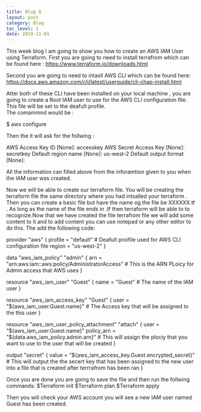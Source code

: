 ```yaml
---
title: Blog 8
layout: post
category: Blog
toc_level: 1
date: 2019-11-01
---
```

This week blog I am going to show you how to create an AWS IAM User using Terraform.
First you are going to need to  install terrafrom  which can be found here : https://www.terraform.io/downloads.html

Second you are going to need to intasll AWS  CLI which can be found here: https://docs.aws.amazon.com/cli/latest/userguide/cli-chap-install.html 

Atter both of these CLI have been installed on your local machine , you are going to create a Root IAM user to use for the AWS CLI configuration file. This file will be set to the deafult profile.  
 The comammnd would be :
 
 $ aws configure 
 
 Then the it will ask for the follwing : 
 
AWS Access Key ID [None]: accesskey
AWS Secret Access Key [None]: secretkey
Default region name [None]: us-west-2
Default output format [None]:

 All the information can filled above from the inforamtion given to you when the IAM user was created.
 
Now we will be able to create our terraform file. You will be creating the terraform file  the same directory where you had intsalled your terraform . Then you can create a basic file but have the name og the file be XXXXXX.tf  . As long as the name of the file ends in .tf then terraform will be able to to recognize.Now that we have created the file terrafrom file  we will add some content to it and to add content you can use notepad or any other editor to do this. The add the following code:

provider "aws" {
  profile = "default" # Deafult proifile used for AWS CLI configuration file
  region     = "us-west-2"
}

data "aws_iam_policy" "admin" {
arn = "arn:aws:iam::aws:policy/AdministratorAccess" #  This is the ARN PLoicy for Admin access that AWS uses
}


resource "aws_iam_user" "Guest" {
  name = "Guest"  # The name of the IAM user
}

resource "aws_iam_access_key" "Guest" {
  user    = "${aws_iam_user.Guest.name}" # The Access key that will be assigned to the this user
}


resource "aws_iam_user_policy_attachment" "attach" {
  user       = "${aws_iam_user.Guest.name}"
  policy_arn = "${data.aws_iam_policy.admin.arn}"  # This will assign the plociy that you  want to use to the user that will be created
}

output "secret" {
  value = "${aws_iam_access_key.Guest.encrypted_secret}"  # This will output the the secert key that has been assigned to the new user into a file that is created  after terrrafrom has been ran
}
 
Once you are done you are going to save the file and then  run the follwing commands:
$Terraform init
$Terraform plan
$Terraform apply

Then you will check your AWS account you will see a new IAM user named Guest has been created.
 
